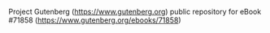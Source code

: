 Project Gutenberg (https://www.gutenberg.org) public repository
for eBook #71858 (https://www.gutenberg.org/ebooks/71858)
